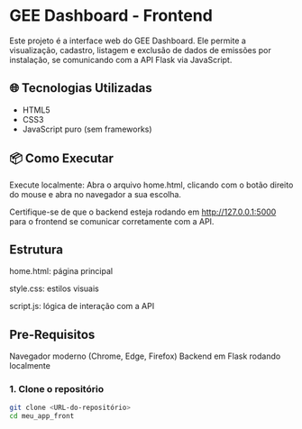 # GEE Dashboard - Frontend

Este projeto é a interface web do GEE Dashboard. Ele permite a visualização, cadastro, listagem e exclusão de dados de emissões por instalação, se comunicando com a API Flask via JavaScript.

## 🌐 Tecnologias Utilizadas
- HTML5
- CSS3
- JavaScript puro (sem frameworks)

## 📦 Como Executar

Execute localmente:
Abra o arquivo home.html, clicando com o botão direito do mouse e abra no navegador a sua escolha.

Certifique-se de que o backend esteja rodando em http://127.0.0.1:5000 para o frontend se comunicar corretamente com a API.

## Estrutura
home.html: página principal

style.css: estilos visuais

script.js: lógica de interação com a API

## Pre-Requisitos
Navegador moderno (Chrome, Edge, Firefox)
Backend em Flask rodando localmente

### 1. Clone o repositório
```bash
git clone <URL-do-repositório>
cd meu_app_front
